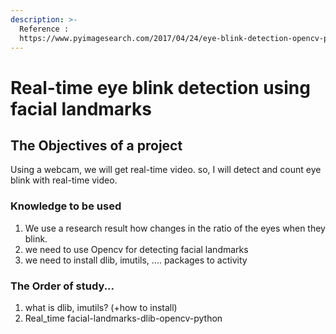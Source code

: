 ```yaml
---
description: >-
  Reference :
  https://www.pyimagesearch.com/2017/04/24/eye-blink-detection-opencv-python-dlib/
---
```


# Real-time eye blink detection using facial landmarks

## The Objectives of a project

Using a webcam, we will get real-time video. so, I will detect and count eye blink with real-time video. 

### Knowledge to be used

1. We use a research result how changes in the ratio of the eyes when they blink. 
2. we need to use Opencv for detecting facial landmarks
3. we need to install dlib, imutils, .... packages to activity



### The Order of study...

1. what is dlib, imutils? \(+how to install\)
2. Real\_time facial-landmarks-dlib-opencv-python



